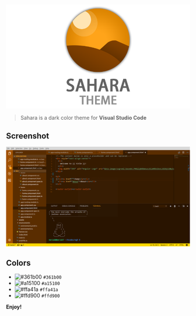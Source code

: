 ![Sahara Theme Logo](assets/Sahara-theme-logo.png)

>  Sahara is a dark color theme for **Visual Studio Code**

## Screenshot
![Sahara Theme Screenshot](assets/Sahara-theme-Screenshot.png)

## Colors

- ![#361b00](https://placehold.it/15/361b00/000000?text=+) `#361b00`
- ![#a15100](https://placehold.it/15/a15100/000000?text=+) `#a15100`
- ![#ffa41a](https://placehold.it/15/ffa41a/000000?text=+) `#ffa41a`
- ![#ffd900](https://placehold.it/15/ffd900/000000?text=+) `#ffd900`


**Enjoy!**